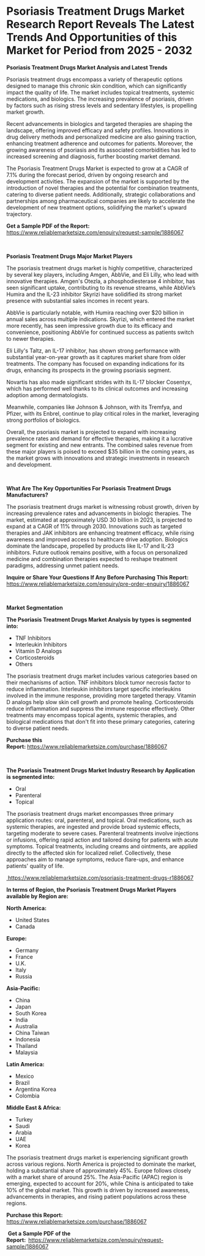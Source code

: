 <p><h1>Psoriasis Treatment Drugs Market Research Report Reveals The Latest Trends And Opportunities of this Market for Period from 2025 - 2032</h1></p><p><strong>Psoriasis Treatment Drugs Market Analysis and Latest Trends</strong></p>
<p><p>Psoriasis treatment drugs encompass a variety of therapeutic options designed to manage this chronic skin condition, which can significantly impact the quality of life. The market includes topical treatments, systemic medications, and biologics. The increasing prevalence of psoriasis, driven by factors such as rising stress levels and sedentary lifestyles, is propelling market growth. </p><p>Recent advancements in biologics and targeted therapies are shaping the landscape, offering improved efficacy and safety profiles. Innovations in drug delivery methods and personalized medicine are also gaining traction, enhancing treatment adherence and outcomes for patients. Moreover, the growing awareness of psoriasis and its associated comorbidities has led to increased screening and diagnosis, further boosting market demand.</p><p>The Psoriasis Treatment Drugs Market is expected to grow at a CAGR of 7.1% during the forecast period, driven by ongoing research and development activities. The expansion of the market is supported by the introduction of novel therapies and the potential for combination treatments, catering to diverse patient needs. Additionally, strategic collaborations and partnerships among pharmaceutical companies are likely to accelerate the development of new treatment options, solidifying the market's upward trajectory.</p></p>
<p><strong>Get a Sample PDF of the Report:&nbsp;</strong> <a href="https://www.reliablemarketsize.com/enquiry/request-sample/1886067?utm_campaign=2891&utm_medium=2&utm_source=Github&utm_content=ia&utm_term=19042025&utm_id=psoriasis-treatment-drugs">https://www.reliablemarketsize.com/enquiry/request-sample/1886067</a></p>
<p>&nbsp;</p>
<p><strong>Psoriasis Treatment Drugs Major Market Players</strong></p>
<p><p>The psoriasis treatment drugs market is highly competitive, characterized by several key players, including Amgen, AbbVie, and Eli Lilly, who lead with innovative therapies. Amgen's Otezla, a phosphodiesterase 4 inhibitor, has seen significant uptake, contributing to its revenue streams, while AbbVie’s Humira and the IL-23 inhibitor Skyrizi have solidified its strong market presence with substantial sales incomes in recent years.</p><p>AbbVie is particularly notable, with Humira reaching over $20 billion in annual sales across multiple indications. Skyrizi, which entered the market more recently, has seen impressive growth due to its efficacy and convenience, positioning AbbVie for continued success as patients switch to newer therapies.</p><p>Eli Lilly's Taltz, an IL-17 inhibitor, has shown strong performance with substantial year-on-year growth as it captures market share from older treatments. The company has focused on expanding indications for its drugs, enhancing its prospects in the growing psoriasis segment.</p><p>Novartis has also made significant strides with its IL-17 blocker Cosentyx, which has performed well thanks to its clinical outcomes and increasing adoption among dermatologists. </p><p>Meanwhile, companies like Johnson & Johnson, with its Tremfya, and Pfizer, with its Enbrel, continue to play critical roles in the market, leveraging strong portfolios of biologics.</p><p>Overall, the psoriasis market is projected to expand with increasing prevalence rates and demand for effective therapies, making it a lucrative segment for existing and new entrants. The combined sales revenue from these major players is poised to exceed $35 billion in the coming years, as the market grows with innovations and strategic investments in research and development.</p></p>
<p>&nbsp;</p>
<p><strong>What Are The Key Opportunities For Psoriasis Treatment Drugs Manufacturers?</strong></p>
<p><p>The psoriasis treatment drugs market is witnessing robust growth, driven by increasing prevalence rates and advancements in biologic therapies. The market, estimated at approximately USD 30 billion in 2023, is projected to expand at a CAGR of 11% through 2030. Innovations such as targeted therapies and JAK inhibitors are enhancing treatment efficacy, while rising awareness and improved access to healthcare drive adoption. Biologics dominate the landscape, propelled by products like IL-17 and IL-23 inhibitors. Future outlook remains positive, with a focus on personalized medicine and combination therapies expected to reshape treatment paradigms, addressing unmet patient needs.</p></p>
<p><strong>Inquire or Share Your Questions If Any Before Purchasing This Report:</strong> <a href="https://www.reliablemarketsize.com/enquiry/pre-order-enquiry/1886067?utm_campaign=2891&utm_medium=2&utm_source=Github&utm_content=ia&utm_term=19042025&utm_id=psoriasis-treatment-drugs">https://www.reliablemarketsize.com/enquiry/pre-order-enquiry/1886067</a></p>
<p>&nbsp;</p>
<p><strong>Market Segmentation</strong></p>
<p><strong>The Psoriasis Treatment Drugs Market Analysis by types is segmented into:</strong></p>
<p><ul><li>TNF Inhibitors</li><li>Interleukin Inhibitors</li><li>Vitamin D Analogs</li><li>Corticosteroids</li><li>Others</li></ul></p>
<p><p>The psoriasis treatment drugs market includes various categories based on their mechanisms of action. TNF inhibitors block tumor necrosis factor to reduce inflammation. Interleukin inhibitors target specific interleukins involved in the immune response, providing more targeted therapy. Vitamin D analogs help slow skin cell growth and promote healing. Corticosteroids reduce inflammation and suppress the immune response effectively. Other treatments may encompass topical agents, systemic therapies, and biological medications that don't fit into these primary categories, catering to diverse patient needs.</p></p>
<p><strong>Purchase this Report:&nbsp;</strong><a href="https://www.reliablemarketsize.com/purchase/1886067?utm_campaign=2891&utm_medium=2&utm_source=Github&utm_content=ia&utm_term=19042025&utm_id=psoriasis-treatment-drugs">https://www.reliablemarketsize.com/purchase/1886067</a></p>
<p>&nbsp;</p>
<p><strong>The Psoriasis Treatment Drugs Market Industry Research by Application is segmented into:</strong></p>
<p><ul><li>Oral</li><li>Parenteral</li><li>Topical</li></ul></p>
<p><p>The psoriasis treatment drugs market encompasses three primary application routes: oral, parenteral, and topical. Oral medications, such as systemic therapies, are ingested and provide broad systemic effects, targeting moderate to severe cases. Parenteral treatments involve injections or infusions, offering rapid action and tailored dosing for patients with acute symptoms. Topical treatments, including creams and ointments, are applied directly to the affected skin for localized relief. Collectively, these approaches aim to manage symptoms, reduce flare-ups, and enhance patients' quality of life.</p></p>
<p><a href="https://www.reliablemarketsize.com/psoriasis-treatment-drugs-r1886067?utm_campaign=2891&utm_medium=2&utm_source=Github&utm_content=ia&utm_term=19042025&utm_id=psoriasis-treatment-drugs">&nbsp;https://www.reliablemarketsize.com/psoriasis-treatment-drugs-r1886067</a></p>
<p><strong>In terms of Region, the Psoriasis Treatment Drugs Market Players available by Region are:</strong></p>
<p>
    <p> <strong> North America: </strong>
        <ul>
            <li>United States</li>
            <li>Canada</li>
        </ul>
        </p> 
    <p> <strong> Europe: </strong>
        <ul>
            <li>Germany</li>
            <li>France</li>
            <li>U.K.</li>
            <li>Italy</li>
            <li>Russia</li>
        </ul>
        </p> 
    <p> <strong> Asia-Pacific: </strong>
        <ul>
            <li>China</li>
            <li>Japan</li>
            <li>South Korea</li>
            <li>India</li>
            <li>Australia</li>
            <li>China Taiwan</li>
            <li>Indonesia</li>
            <li>Thailand</li>
            <li>Malaysia</li>
        </ul>
        </p> 
    <p> <strong> Latin America: </strong>
        <ul>
            <li>Mexico</li>
            <li>Brazil</li>
            <li>Argentina Korea</li>
            <li>Colombia</li>
        </ul>
        </p> 
    <p> <strong> Middle East & Africa: </strong>
        <ul>
            <li>Turkey</li>
            <li>Saudi</li>
            <li>Arabia</li>
            <li>UAE</li>
            <li>Korea</li>
        </ul>
    </p>
    </p>
<p><p>The psoriasis treatment drugs market is experiencing significant growth across various regions. North America is projected to dominate the market, holding a substantial share of approximately 45%. Europe follows closely with a market share of around 25%. The Asia-Pacific (APAC) region is emerging, expected to account for 20%, while China is anticipated to take 10% of the global market. This growth is driven by increased awareness, advancements in therapies, and rising patient populations across these regions.</p></p>
<p><strong>Purchase this Report: </strong><a href="https://www.reliablemarketsize.com/purchase/1886067?utm_campaign=2891&utm_medium=2&utm_source=Github&utm_content=ia&utm_term=19042025&utm_id=psoriasis-treatment-drugs">https://www.reliablemarketsize.com/purchase/1886067</a></p>
<p>&nbsp;<strong>Get a Sample PDF of the Report:&nbsp;&nbsp;</strong><a href="https://www.reliablemarketsize.com/enquiry/request-sample/1886067?utm_campaign=2891&utm_medium=2&utm_source=Github&utm_content=ia&utm_term=19042025&utm_id=psoriasis-treatment-drugs">https://www.reliablemarketsize.com/enquiry/request-sample/1886067</a></p>
<p><strong></strong></p>
<p><p></p><p></p><p></p></p>